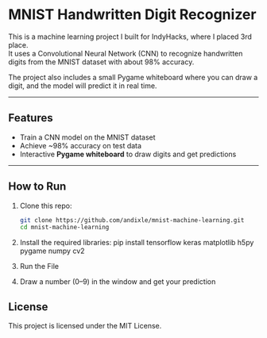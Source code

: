 # MNIST Handwritten Digit Recognizer

This is a machine learning project I built for IndyHacks, where I placed 3rd place.  
It uses a Convolutional Neural Network (CNN) to recognize handwritten digits from the MNIST dataset with about 98% accuracy.  

The project also includes a small Pygame whiteboard where you can draw a digit, and the model will predict it in real time.

---

## Features
- Train a CNN model on the MNIST dataset  
- Achieve ~98% accuracy on test data  
- Interactive **Pygame whiteboard** to draw digits and get predictions  

---

## How to Run

1. Clone this repo:
   ```bash
   git clone https://github.com/andixle/mnist-machine-learning.git
   cd mnist-machine-learning
   
2. Install the required libraries:
   pip install tensorflow keras matplotlib h5py pygame numpy cv2

3. Run the File

4. Draw a number (0–9) in the window and get your prediction

## License
This project is licensed under the MIT License.
